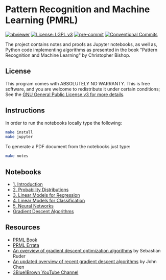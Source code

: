 # Pattern Recognition and Machine Learning (PMRL)

[![nbviewer](https://raw.githubusercontent.com/jupyter/design/master/logos/Badges/nbviewer_badge.svg)](https://nbviewer.jupyter.org/github/vagmcs/prml/tree/master/)
[![License: LGPL v3](https://img.shields.io/badge/License-GPL%20v3-blue.svg)](https://www.gnu.org/licenses/gpl-3.0)
[![pre-commit](https://img.shields.io/badge/pre--commit-enabled-brightgreen?logo=pre-commit&logoColor=white)](https://github.com/pre-commit/pre-commit)
[![Conventional Commits](https://img.shields.io/badge/Conventional%20Commits-1.0.0-yellow.svg)](https://conventionalcommits.org)

The project contains notes and proofs as Jupyter notebooks, as well as, Python code implementing algorithms as presented in the book "Pattern Recognition and Machine Learning" by Christopher Bishop.

## License

This program comes with ABSOLUTELY NO WARRANTY. This is free software, and you are welcome to redistribute it under certain conditions; See the [GNU General Public License v3 for more details](http://www.gnu.org/licenses/gpl-3.0.en.html).


## Instructions

In order to run the notebooks locally type the following:

```bash
make install
make jupyter
```

To generate a PDF document from the notebooks just type:

```bash
make notes
```

## Notebooks

* [1. Introduction](https://nbviewer.jupyter.org/github/vagmcs/PRML/blob/master/notebooks/ch1_introduction.ipynb)
* [2. Probability Distributions](https://nbviewer.jupyter.org/github/vagmcs/PRML/blob/master/notebooks/ch2_probability_distributions.ipynb)
* [3. Linear Models for Regression](https://nbviewer.jupyter.org/github/vagmcs/PRML/blob/master/notebooks/ch3_linear_models_for_regression.ipynb)
* [4. Linear Models for Classification](https://nbviewer.jupyter.org/github/vagmcs/PRML/blob/master/notebooks/ch4_linear_models_for_classification.ipynb)
* [5. Neural Networks](https://nbviewer.jupyter.org/github/vagmcs/PRML/blob/master/notebooks/ch5_neural_networks.ipynb)
* [Gradient Descent Algorithms](https://nbviewer.jupyter.org/github/vagmcs/PRML/blob/master/notebooks/gradient_descent_algorithms.ipynb)

## Resources

* [PRML Book](https://www.microsoft.com/en-us/research/publication/pattern-recognition-machine-learning)
* [PRML Errata](https://www.microsoft.com/en-us/research/wp-content/uploads/2016/05/prml-errata-3rd-20110921.pdf)
* [An overview of gradient descent optimization algorithms](https://www.ruder.io/optimizing-gradient-descent) by Sebastian Ruder
* [An updated overview of recent gradient descent algorithms](https://johnchenresearch.github.io/demon) by John Chen
* [3Blue1Brown YouTube Channel](https://www.youtube.com/@3blue1brown)

